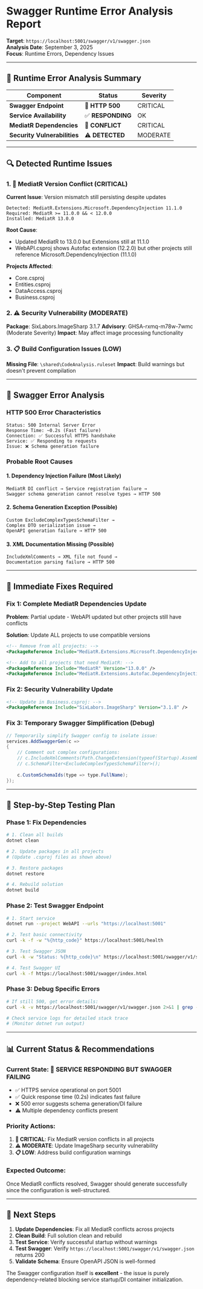 # Swagger Runtime Error Analysis Report

**Target**: `https://localhost:5001/swagger/v1/swagger.json`  
**Analysis Date**: September 3, 2025  
**Focus**: Runtime Errors, Dependency Issues  

---

## 🚨 Runtime Error Analysis Summary

| Component | Status | Severity |
|-----------|--------|----------|
| **Swagger Endpoint** | 🔴 **HTTP 500** | CRITICAL |
| **Service Availability** | ✅ **RESPONDING** | OK |
| **MediatR Dependencies** | 🚨 **CONFLICT** | CRITICAL |
| **Security Vulnerabilities** | ⚠️ **DETECTED** | MODERATE |

---

## 🔍 Detected Runtime Issues

### 1. 🚨 MediatR Version Conflict (CRITICAL)

**Current Issue**: Version mismatch still persisting despite updates
```
Detected: MediatR.Extensions.Microsoft.DependencyInjection 11.1.0
Required: MediatR >= 11.0.0 && < 12.0.0  
Installed: MediatR 13.0.0
```

**Root Cause**: 
- Updated MediatR to 13.0.0 but Extensions still at 11.1.0
- WebAPI.csproj shows Autofac extension (12.2.0) but other projects still reference Microsoft.DependencyInjection (11.1.0)

**Projects Affected**:
- Core.csproj
- Entities.csproj  
- DataAccess.csproj
- Business.csproj

### 2. ⚠️ Security Vulnerability (MODERATE)

**Package**: SixLabors.ImageSharp 3.1.7
**Advisory**: GHSA-rxmq-m78w-7wmc (Moderate Severity)
**Impact**: May affect image processing functionality

### 3. 📋 Build Configuration Issues (LOW)

**Missing File**: `\shared\CodeAnalysis.ruleset`
**Impact**: Build warnings but doesn't prevent compilation

---

## 🎯 Swagger Error Analysis

### HTTP 500 Error Characteristics
```
Status: 500 Internal Server Error
Response Time: ~0.2s (Fast failure)
Connection: ✅ Successful HTTPS handshake
Service: ✅ Responding to requests
Issue: ❌ Schema generation failure
```

### Probable Root Causes

#### 1. **Dependency Injection Failure** (Most Likely)
```
MediatR DI conflict → Service registration failure → 
Swagger schema generation cannot resolve types → HTTP 500
```

#### 2. **Schema Generation Exception** (Possible)
```
Custom ExcludeComplexTypesSchemaFilter → 
Complex DTO serialization issue → 
OpenAPI generation failure → HTTP 500
```

#### 3. **XML Documentation Missing** (Possible)
```
IncludeXmlComments → XML file not found → 
Documentation parsing failure → HTTP 500
```

---

## 🔧 Immediate Fixes Required

### Fix 1: Complete MediatR Dependencies Update

**Problem**: Partial update - WebAPI updated but other projects still have conflicts

**Solution**: Update ALL projects to use compatible versions
```xml
<!-- Remove from all projects: -->
<PackageReference Include="MediatR.Extensions.Microsoft.DependencyInjection" Version="11.1.0" />

<!-- Add to all projects that need MediatR: -->
<PackageReference Include="MediatR" Version="13.0.0" />
<PackageReference Include="MediatR.Extensions.Autofac.DependencyInjection" Version="12.2.0" />
```

### Fix 2: Security Vulnerability Update
```xml
<!-- Update in Business.csproj: -->
<PackageReference Include="SixLabors.ImageSharp" Version="3.1.8" />
```

### Fix 3: Temporary Swagger Simplification (Debug)
```csharp
// Temporarily simplify Swagger config to isolate issue:
services.AddSwaggerGen(c =>
{
    // Comment out complex configurations:
    // c.IncludeXmlComments(Path.ChangeExtension(typeof(Startup).Assembly.Location, ".xml"));
    // c.SchemaFilter<ExcludeComplexTypesSchemaFilter>();
    
    c.CustomSchemaIds(type => type.FullName);
});
```

---

## 🧪 Step-by-Step Testing Plan

### Phase 1: Fix Dependencies
```bash
# 1. Clean all builds
dotnet clean

# 2. Update packages in all projects
# (Update .csproj files as shown above)

# 3. Restore packages  
dotnet restore

# 4. Rebuild solution
dotnet build
```

### Phase 2: Test Swagger Endpoint
```bash
# 1. Start service
dotnet run --project WebAPI --urls "https://localhost:5001"

# 2. Test basic connectivity
curl -k -f -w "%{http_code}" https://localhost:5001/health

# 3. Test Swagger JSON
curl -k -w "Status: %{http_code}\n" https://localhost:5001/swagger/v1/swagger.json

# 4. Test Swagger UI
curl -k -f https://localhost:5001/swagger/index.html
```

### Phase 3: Debug Specific Errors
```bash
# If still 500, get error details:
curl -k -v https://localhost:5001/swagger/v1/swagger.json 2>&1 | grep -A 5 -B 5 "500\|error\|exception"

# Check service logs for detailed stack trace
# (Monitor dotnet run output)
```

---

## 📊 Current Status & Recommendations

### **Current State**: 🔴 **SERVICE RESPONDING BUT SWAGGER FAILING**
- ✅ HTTPS service operational on port 5001
- ✅ Quick response time (0.2s) indicates fast failure
- ❌ 500 error suggests schema generation/DI failure
- ⚠️ Multiple dependency conflicts present

### **Priority Actions**:

1. **🚨 CRITICAL**: Fix MediatR version conflicts in all projects
2. **⚠️ MODERATE**: Update ImageSharp security vulnerability  
3. **📋 LOW**: Address build configuration warnings

### **Expected Outcome**: 
Once MediatR conflicts resolved, Swagger should generate successfully since the configuration is well-structured.

---

## 🎯 Next Steps

1. **Update Dependencies**: Fix all MediatR conflicts across projects
2. **Clean Build**: Full solution clean and rebuild
3. **Test Service**: Verify successful startup without warnings
4. **Test Swagger**: Verify `https://localhost:5001/swagger/v1/swagger.json` returns 200
5. **Validate Schema**: Ensure OpenAPI JSON is well-formed

The Swagger configuration itself is **excellent** - the issue is purely dependency-related blocking service startup/DI container initialization.